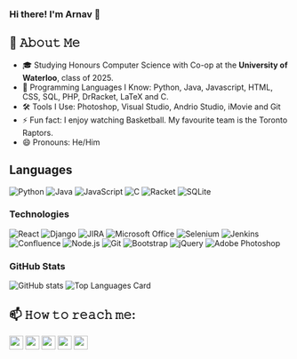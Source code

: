 ### Hi there! I'm Arnav 👋

## :book: 𝙰𝚋𝚘𝚞𝚝 𝙼𝚎
- 🎓 Studying Honours Computer Science with Co-op at the **University of Waterloo**, class of 2025. 
- 💬 Programming Languages I Know:  Python,  Java,  Javascript, HTML,  CSS, SQL, PHP, DrRacket, LaTeX and C. 
- 🛠️ Tools I Use: Photoshop, Visual Studio, Andrio Studio, iMovie and Git
- ⚡ Fun fact: I enjoy watching Basketball. My favourite team is the Toronto Raptors.  
- 😄 Pronouns: He/Him

## Languages
![Python](https://img.shields.io/badge/-Python-000?&logo=Python)
![Java](https://img.shields.io/badge/-Java-000?&logo=Java)
![JavaScript](https://img.shields.io/badge/-JavaScript-000?&logo=JavaScript)
![C](https://img.shields.io/badge/-C-000?&logo=C)
![Racket](https://img.shields.io/badge/-Racket-000?&logo=Racket)
![SQLite](https://img.shields.io/badge/-SQLite-000?&logo=SQLite)

### Technologies
![React](https://img.shields.io/badge/-React-000?&logo=React)
![Django](https://img.shields.io/badge/-Django-000?&logo=Django)
![JIRA](https://img.shields.io/badge/-Jira-000?&logo=JIRA)
![Microsoft Office](https://img.shields.io/badge/-Microsoft%20Office-000?&logo=Microsoft)
![Selenium](https://img.shields.io/badge/-Selenium-000?&logo=Selenium)
![Jenkins](https://img.shields.io/badge/-Jenkins-000?&logo=Jenkins)
![Confluence](https://img.shields.io/badge/-Confluence-000?&logo=Confluence)
![Node.js](https://img.shields.io/badge/-Node.js-000?&logo=node.js)
![Git](https://img.shields.io/badge/-Git-000?&logo=Git)
![Bootstrap](https://img.shields.io/badge/-Bootstrap-000?&logo=bootstrap)
![jQuery](https://img.shields.io/badge/-jQuery-000?&logo=jQuery)
![Adobe Photoshop](https://img.shields.io/badge/-Adobe%20Photoshop-000?&logo=adobephotoshop)

### GitHub Stats 
![GitHub stats](https://github-readme-stats.vercel.app/api?username=arnavgupta70&show_icons=true&theme=radical)
![Top Languages Card](https://github-readme-stats.vercel.app/api/top-langs/?username=arnavgupta70&langs_count=8&layout=compact&theme=radical)


## 📫 𝙷𝚘𝚠 𝚝𝚘 𝚛𝚎𝚊𝚌𝚑 𝚖𝚎:
[<img src="https://img.shields.io/badge/LinkedIn-2867B2?style=flat-square&logo=linkedin&labelColor=2867B2" height="25" />](https://www.linkedin.com/in/arnavgupta70/)
[<img src="https://img.shields.io/badge/Email-BB001B?style=flat-square&logo=gmail&labelColor=BB001B&logoColor=white" height="25" />](mailto:arnav.zee@gmail.com) 
[<img src="https://img.shields.io/badge/Resume-E60012?style=flat-square&logo=docusign&labelColor=E60012&logoColor=white" height="25" />](https://www.overleaf.com/read/pdvbrdrxcfjx)
[<img src="https://img.shields.io/badge/Instagram-dd2a7b?style=flat-square&logo=instagram&labelColor=dd2a7b&logoColor=white" height="25" />](https://instagram.com/_arnav.gupta)
[<img src="https://img.shields.io/badge/Facebook-4267B2?style=flat-square&logo=facebook&labelColor=4267B2&logoColor=white" height="25" />](https://www.facebook.com/arnav.gupta.7165/)

<!--
**arnavgupta70/arnavgupta70** is a ✨ _special_ ✨ repository because its `README.md` (this file) appears on your GitHub profile.
